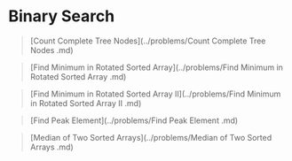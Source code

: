 # Binary Search

> [Count Complete Tree Nodes](../problems/Count Complete Tree Nodes .md)

> [Find Minimum in Rotated Sorted Array](../problems/Find Minimum in Rotated Sorted Array .md)

> [Find Minimum in Rotated Sorted Array II](../problems/Find Minimum in Rotated Sorted Array II .md)

> [Find Peak Element](../problems/Find Peak Element .md)

> [Median of Two Sorted Arrays](../problems/Median of Two Sorted Arrays .md)
